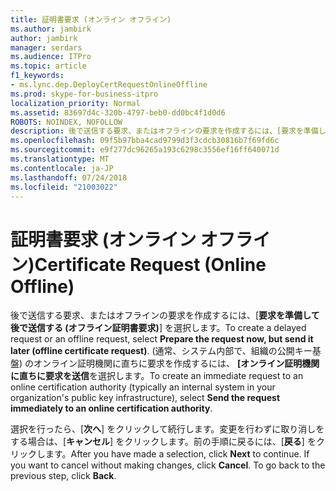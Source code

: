 ```yaml
---
title: 証明書要求 (オンライン オフライン)
ms.author: jambirk
author: jambirk
manager: serdars
ms.audience: ITPro
ms.topic: article
f1_keywords:
- ms.lync.dep.DeployCertRequestOnlineOffline
ms.prod: skype-for-business-itpro
localization_priority: Normal
ms.assetid: 83697d4c-320b-4797-beb0-dd0bc4f1d0d6
ROBOTS: NOINDEX, NOFOLLOW
description: 後で送信する要求、またはオフラインの要求を作成するには、[要求を準備して後で送信する (オフライン証明書要求)] を選択します。 (通常、システム内部で、組織の公開キー基盤) のオンライン証明機関に直ちに要求を作成するには、[オンライン証明機関に直ちに要求を送信を選択します。
ms.openlocfilehash: 09f5b97bba4cad9799d3f3cdcb30816b7f69fd6c
ms.sourcegitcommit: e9f277dc96265a193c6298c3556ef16ff640071d
ms.translationtype: MT
ms.contentlocale: ja-JP
ms.lasthandoff: 07/24/2018
ms.locfileid: "21003022"
---
```

# <a name="certificate-request-online-offline"></a><span data-ttu-id="39009-104">証明書要求 (オンライン オフライン)</span><span class="sxs-lookup"><span data-stu-id="39009-104">Certificate Request (Online Offline)</span></span>
 
<span data-ttu-id="39009-105">後で送信する要求、またはオフラインの要求を作成するには、[**要求を準備して後で送信する (オフライン証明書要求)**] を選択します。</span><span class="sxs-lookup"><span data-stu-id="39009-105">To create a delayed request or an offline request, select **Prepare the request now, but send it later (offline certificate request)**.</span></span> <span data-ttu-id="39009-106">(通常、システム内部で、組織の公開キー基盤) のオンライン証明機関に直ちに要求を作成するには、 **[オンライン証明機関に直ちに要求を送信**を選択します。</span><span class="sxs-lookup"><span data-stu-id="39009-106">To create an immediate request to an online certification authority (typically an internal system in your organization's public key infrastructure), select **Send the request immediately to an online certification authority**.</span></span>
  
<span data-ttu-id="39009-p103">選択を行ったら、[**次へ**] をクリックして続行します。変更を行わずに取り消しをする場合は、[**キャンセル**] をクリックします。前の手順に戻るには、[**戻る**] をクリックします。</span><span class="sxs-lookup"><span data-stu-id="39009-p103">After you have made a selection, click **Next** to continue. If you want to cancel without making changes, click **Cancel**. To go back to the previous step, click **Back**.</span></span>
  

